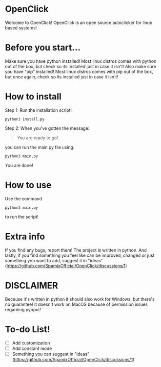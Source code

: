 # OpenClick
Welcome to OpenClick! 
OpenClick is an open source autoclicker for linux based systems!

# Before you start...
Make sure you have python installed! Most linux distros comes with python out of the box, but check so its installed just in case it isn't!
Also make sure you have "pip" installed! Most linux distros comes with pip out of the box, but once again, check so its installed just in case it isn't!



# How to install
Step 1:
  Run the installation script!
  ```
  python3 install.py
  ```
Step 2:
  When you've gotten the message:
  > You are ready to go!
  
  you can run the main.py file using:
  ```
  python3 main.py
  ```
  You are done!
# How to use
Use the command 
  ```
  python3 main.py
  ```
to run the script!

# Extra info
If you find any bugs, report them!
The project is written in python.
And lastly, if you find something you feel like can be improved, changed or just something you want to add, suggest it in "ideas" (https://github.com/SpamixOfficial/OpenClick/discussions/1)


# DISCLAIMER

Because it's written in python it should also work for Windows, but there's no guarantee!
It doesn't work on MacOS because of permission issues regarding pynput!


# To-do List!
- [ ] Add customization
- [ ] Add constant mode
- [ ] Something you can suggest in "ideas" (https://github.com/SpamixOfficial/OpenClick/discussions/1)
